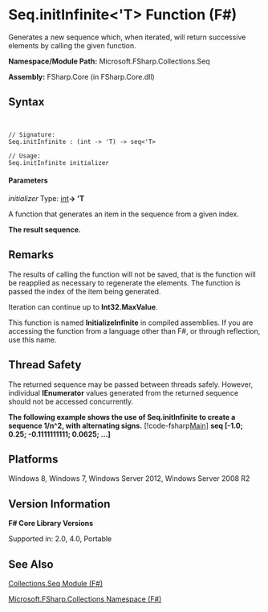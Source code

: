 # Seq.initInfinite<'T> Function (F#)

Generates a new sequence which, when iterated, will return successive elements by calling the given function.

**Namespace/Module Path:** Microsoft.FSharp.Collections.Seq

**Assembly:** FSharp.Core (in FSharp.Core.dll)


## Syntax


```


// Signature:
Seq.initInfinite : (int -> 'T) -> seq<'T>

// Usage:
Seq.initInfinite initializer

```



#### Parameters
*initializer*
Type: [int](http://msdn.microsoft.com/en-us/library/025d5455-3622-4ea5-9573-3ecbd4ee1375)**-&gt; 'T**


A function that generates an item in the sequence from a given index.



**The result sequence.**
## Remarks
The results of calling the function will not be saved, that is the function will be reapplied as necessary to regenerate the elements. The function is passed the index of the item being generated.

Iteration can continue up to **Int32.MaxValue**.

This function is named **InitializeInfinite** in compiled assemblies. If you are accessing the function from a language other than F#, or through reflection, use this name.


## Thread Safety
The returned sequence may be passed between threads safely. However, individual **IEnumerator** values generated from the returned sequence should not be accessed concurrently.

**The following example shows the use of Seq.initInfinite to create a sequence 1/n^2, with alternating signs.**
[!code-fsharp[Main](snippets/fssequences/snippet13.fs)]
**seq [-1.0; 0.25; -0.1111111111; 0.0625; ...]**
## Platforms
Windows 8, Windows 7, Windows Server 2012, Windows Server 2008 R2


## Version Information
**F# Core Library Versions**

Supported in: 2.0, 4.0, Portable




## See Also
[Collections.Seq Module &#40;F&#35;&#41;](Collections.Seq+Module+%28FSharp%29.md)

[Microsoft.FSharp.Collections Namespace &#40;F&#35;&#41;](Microsoft.FSharp.Collections+Namespace+%28FSharp%29.md)


